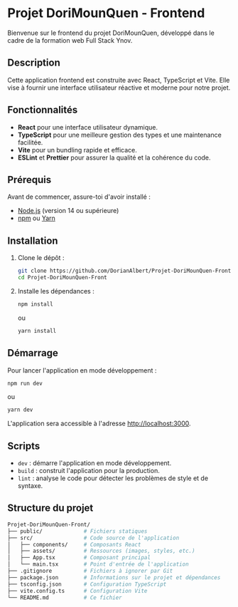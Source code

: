 # Projet DoriMounQuen - Frontend

Bienvenue sur le frontend du projet DoriMounQuen, développé dans le cadre de la formation web Full Stack Ynov.

## Description

Cette application frontend est construite avec React, TypeScript et Vite. Elle vise à fournir une interface utilisateur réactive et moderne pour notre projet.

## Fonctionnalités

- **React** pour une interface utilisateur dynamique.
- **TypeScript** pour une meilleure gestion des types et une maintenance facilitée.
- **Vite** pour un bundling rapide et efficace.
- **ESLint** et **Prettier** pour assurer la qualité et la cohérence du code.

## Prérequis

Avant de commencer, assure-toi d'avoir installé :

- [Node.js](https://nodejs.org/) (version 14 ou supérieure)
- [npm](https://www.npmjs.com/) ou [Yarn](https://yarnpkg.com/)

## Installation

1. Clone le dépôt :

   ```bash
   git clone https://github.com/DorianAlbert/Projet-DoriMounQuen-Front.git
   cd Projet-DoriMounQuen-Front
   ```

2. Installe les dépendances :

   ```bash
   npm install
   ```

   ou

   ```bash
   yarn install
   ```

## Démarrage

Pour lancer l'application en mode développement :

```bash
npm run dev
```

ou

```bash
yarn dev
```

L'application sera accessible à l'adresse [http://localhost:3000](http://localhost:3000).

## Scripts

- `dev` : démarre l'application en mode développement.
- `build` : construit l'application pour la production.
- `lint` : analyse le code pour détecter les problèmes de style et de syntaxe.

## Structure du projet

```bash
Projet-DoriMounQuen-Front/
├── public/             # Fichiers statiques
├── src/                # Code source de l'application
│   ├── components/     # Composants React
│   ├── assets/         # Ressources (images, styles, etc.)
│   ├── App.tsx         # Composant principal
│   └── main.tsx        # Point d'entrée de l'application
├── .gitignore          # Fichiers à ignorer par Git
├── package.json        # Informations sur le projet et dépendances
├── tsconfig.json       # Configuration TypeScript
├── vite.config.ts      # Configuration Vite
└── README.md           # Ce fichier
```

